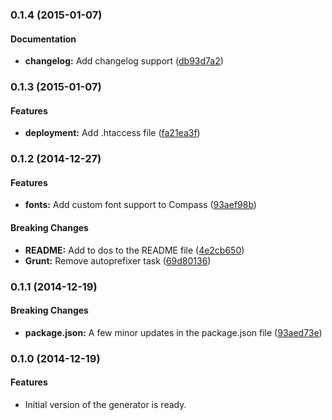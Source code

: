 <a name="0.1.4"></a>
### 0.1.4 (2015-01-07)


#### Documentation

* **changelog:** Add changelog support ([db93d7a2](robertpataki/generator-sizzle/commit/db93d7a222250198f271c9afb86c25b1dccd76e2))

<a name="0.1.3"></a>
### 0.1.3 (2015-01-07)


#### Features

* **deployment:** Add .htaccess file ([fa21ea3f](robertpataki/generator-sizzle/commit/fa21ea3fd03088ee220a31be8681a436ddc8731e))

<a name="0.1.2"></a>
### 0.1.2 (2014-12-27)


#### Features

* **fonts:** Add custom font support to Compass ([93aef98b](robertpataki/generator-sizzle/commit/93aef98bc34942adaa5ea6c641391b0d0ea100af))

#### Breaking Changes

* **README:** Add to dos to the README file ([4e2cb650](robertpataki/generator-sizzle/commit/4e2cb65054e152796f04dbebe0eb36c41d6aedf0))
* **Grunt:** Remove autoprefixer task ([69d80136](robertpataki/generator-sizzle/commit/69d80136f1910d25ab881121e773ed862cdfd100))

<a name="0.1.1"></a>
### 0.1.1 (2014-12-19)


#### Breaking Changes

* **package.json:** A few minor updates in the package.json file ([93aed73e](robertpataki/generator-sizzle/commit/93aed73e76b3716105db6960d783c999a5ebdda3))


<a name="0.1.0"></a>
### 0.1.0 (2014-12-19)


#### Features

* Initial version of the generator is ready.